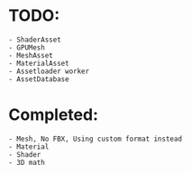 # TODO:
	- ShaderAsset
	- GPUMesh
	- MeshAsset
	- MaterialAsset
	- Assetloader worker
	- AssetDatabase
	
	
# Completed:
	- Mesh, No FBX, Using custom format instead
	- Material
	- Shader
	- 3D math